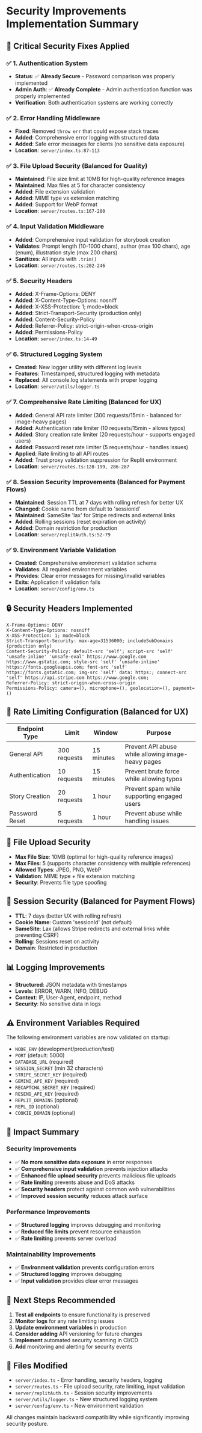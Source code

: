 # Security Improvements Implementation Summary

## 🚨 **Critical Security Fixes Applied**

### ✅ **1. Authentication System**
- **Status**: ✅ **Already Secure** - Password comparison was properly implemented
- **Admin Auth**: ✅ **Already Complete** - Admin authentication function was properly implemented
- **Verification**: Both authentication systems are working correctly

### ✅ **2. Error Handling Middleware**
- **Fixed**: Removed `throw err` that could expose stack traces
- **Added**: Comprehensive error logging with structured data
- **Added**: Safe error messages for clients (no sensitive data exposure)
- **Location**: `server/index.ts:87-113`

### ✅ **3. File Upload Security** (Balanced for Quality)
- **Maintained**: File size limit at 10MB for high-quality reference images
- **Maintained**: Max files at 5 for character consistency
- **Added**: File extension validation
- **Added**: MIME type vs extension matching
- **Added**: Support for WebP format
- **Location**: `server/routes.ts:167-200`

### ✅ **4. Input Validation Middleware**
- **Added**: Comprehensive input validation for storybook creation
- **Validates**: Prompt length (10-1000 chars), author (max 100 chars), age (enum), illustration style (max 200 chars)
- **Sanitizes**: All inputs with `.trim()`
- **Location**: `server/routes.ts:202-246`

### ✅ **5. Security Headers**
- **Added**: X-Frame-Options: DENY
- **Added**: X-Content-Type-Options: nosniff
- **Added**: X-XSS-Protection: 1; mode=block
- **Added**: Strict-Transport-Security (production only)
- **Added**: Content-Security-Policy
- **Added**: Referrer-Policy: strict-origin-when-cross-origin
- **Added**: Permissions-Policy
- **Location**: `server/index.ts:14-49`

### ✅ **6. Structured Logging System**
- **Created**: New logger utility with different log levels
- **Features**: Timestamped, structured logging with metadata
- **Replaced**: All console.log statements with proper logging
- **Location**: `server/utils/logger.ts`

### ✅ **7. Comprehensive Rate Limiting** (Balanced for UX)
- **Added**: General API rate limiter (300 requests/15min - balanced for image-heavy pages)
- **Added**: Authentication rate limiter (10 requests/15min - allows typos)
- **Added**: Story creation rate limiter (20 requests/hour - supports engaged users)
- **Added**: Password reset rate limiter (5 requests/hour - handles issues)
- **Applied**: Rate limiting to all API routes
- **Added**: Trust proxy validation suppression for Replit environment
- **Location**: `server/routes.ts:128-199, 286-287`

### ✅ **8. Session Security Improvements** (Balanced for Payment Flows)
- **Maintained**: Session TTL at 7 days with rolling refresh for better UX
- **Changed**: Cookie name from default to 'sessionId'
- **Maintained**: SameSite 'lax' for Stripe redirects and external links
- **Added**: Rolling sessions (reset expiration on activity)
- **Added**: Domain restriction for production
- **Location**: `server/replitAuth.ts:52-79`

### ✅ **9. Environment Variable Validation**
- **Created**: Comprehensive environment validation schema
- **Validates**: All required environment variables
- **Provides**: Clear error messages for missing/invalid variables
- **Exits**: Application if validation fails
- **Location**: `server/config/env.ts`

## 🔒 **Security Headers Implemented**

```http
X-Frame-Options: DENY
X-Content-Type-Options: nosniff
X-XSS-Protection: 1; mode=block
Strict-Transport-Security: max-age=31536000; includeSubDomains (production only)
Content-Security-Policy: default-src 'self'; script-src 'self' 'unsafe-inline' 'unsafe-eval' https://www.google.com https://www.gstatic.com; style-src 'self' 'unsafe-inline' https://fonts.googleapis.com; font-src 'self' https://fonts.gstatic.com; img-src 'self' data: https:; connect-src 'self' https://api.stripe.com https://www.google.com;
Referrer-Policy: strict-origin-when-cross-origin
Permissions-Policy: camera=(), microphone=(), geolocation=(), payment=()
```

## 🚦 **Rate Limiting Configuration** (Balanced for UX)

| Endpoint Type | Limit | Window | Purpose |
|---------------|-------|--------|---------|
| General API | 300 requests | 15 minutes | Prevent API abuse while allowing image-heavy pages |
| Authentication | 10 requests | 15 minutes | Prevent brute force while allowing typos |
| Story Creation | 20 requests | 1 hour | Prevent spam while supporting engaged users |
| Password Reset | 5 requests | 1 hour | Prevent abuse while handling issues |

## 📁 **File Upload Security**

- **Max File Size**: 10MB (optimal for high-quality reference images)
- **Max Files**: 5 (supports character consistency with multiple references)
- **Allowed Types**: JPEG, PNG, WebP
- **Validation**: MIME type + file extension matching
- **Security**: Prevents file type spoofing

## 🔐 **Session Security** (Balanced for Payment Flows)

- **TTL**: 7 days (better UX with rolling refresh)
- **Cookie Name**: Custom 'sessionId' (not default)
- **SameSite**: Lax (allows Stripe redirects and external links while preventing CSRF)
- **Rolling**: Sessions reset on activity
- **Domain**: Restricted in production

## 📊 **Logging Improvements**

- **Structured**: JSON metadata with timestamps
- **Levels**: ERROR, WARN, INFO, DEBUG
- **Context**: IP, User-Agent, endpoint, method
- **Security**: No sensitive data in logs

## ⚠️ **Environment Variables Required**

The following environment variables are now validated on startup:

- `NODE_ENV` (development/production/test)
- `PORT` (default: 5000)
- `DATABASE_URL` (required)
- `SESSION_SECRET` (min 32 characters)
- `STRIPE_SECRET_KEY` (required)
- `GEMINI_API_KEY` (required)
- `RECAPTCHA_SECRET_KEY` (required)
- `RESEND_API_KEY` (required)
- `REPLIT_DOMAINS` (optional)
- `REPL_ID` (optional)
- `COOKIE_DOMAIN` (optional)

## 🎯 **Impact Summary**

### **Security Improvements**
- ✅ **No more sensitive data exposure** in error responses
- ✅ **Comprehensive input validation** prevents injection attacks
- ✅ **Enhanced file upload security** prevents malicious file uploads
- ✅ **Rate limiting** prevents abuse and DoS attacks
- ✅ **Security headers** protect against common web vulnerabilities
- ✅ **Improved session security** reduces attack surface

### **Performance Improvements**
- ✅ **Structured logging** improves debugging and monitoring
- ✅ **Reduced file limits** prevent resource exhaustion
- ✅ **Rate limiting** prevents server overload

### **Maintainability Improvements**
- ✅ **Environment validation** prevents configuration errors
- ✅ **Structured logging** improves debugging
- ✅ **Input validation** provides clear error messages

## 🚀 **Next Steps Recommended**

1. **Test all endpoints** to ensure functionality is preserved
2. **Monitor logs** for any rate limiting issues
3. **Update environment variables** in production
4. **Consider adding** API versioning for future changes
5. **Implement** automated security scanning in CI/CD
6. **Add** monitoring and alerting for security events

## 📝 **Files Modified**

- `server/index.ts` - Error handling, security headers, logging
- `server/routes.ts` - File upload security, rate limiting, input validation
- `server/replitAuth.ts` - Session security improvements
- `server/utils/logger.ts` - New structured logging system
- `server/config/env.ts` - New environment validation

All changes maintain backward compatibility while significantly improving security posture.
